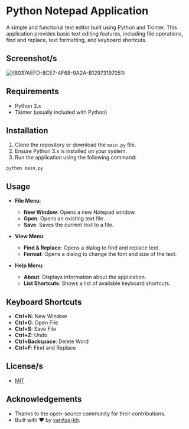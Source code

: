 # Python Notepad Application

A simple and functional text editor built using Python and Tkinter. This application provides basic text editing features, including file operations, find and replace, text formatting, and keyboard shortcuts.

## Screenshot/s

![{B037AEFD-8CE7-4F68-9A2A-B12973197051}](https://github.com/user-attachments/assets/e6b3cd70-ae1d-4510-bab6-c37717055e55)

## Requirements

- Python 3.x
- Tkinter (usually included with Python)

## Installation

1. Clone the repository or download the `main.py` file.
2. Ensure Python 3.x is installed on your system.
3. Run the application using the following command:

```
python main.py
```

## Usage

- **File Menu**:
  - **New Window**: Opens a new Notepad window.
  - **Open**: Opens an existing text file.
  - **Save**: Saves the current text to a file.

- **View Menu**:
  - **Find & Replace**: Opens a dialog to find and replace text.
  - **Format**: Opens a dialog to change the font and size of the text.

- **Help Menu**:
  - **About**: Displays information about the application.
  - **List Shortcuts**: Shows a list of available keyboard shortcuts.

## Keyboard Shortcuts

- **Ctrl+N**: New Window
- **Ctrl+O**: Open File
- **Ctrl+S**: Save File
- **Ctrl+Z**: Undo
- **Ctrl+Backspace**: Delete Word
- **Ctrl+F**: Find and Replace

## License/s

- [MIT](https://github.com/vanitas-kh/python_notepad?tab=MIT-1-ov-file)

## Acknowledgements

- Thanks to the open-source community for their contributions.
- Built with ❤️ by [vanitas-kh](https://github.com/vanitas-kh).
